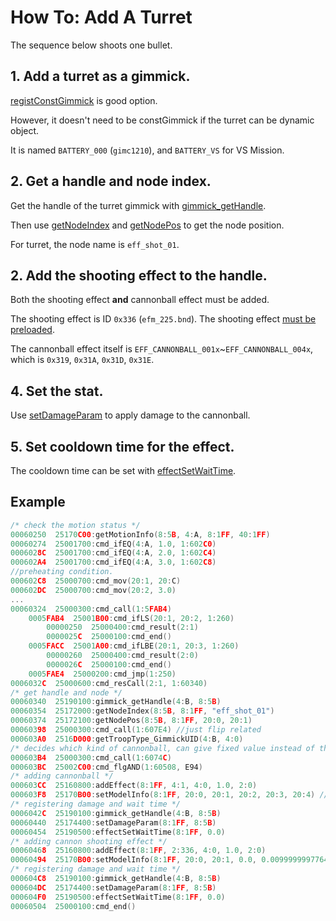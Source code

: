 # How To: Add A Turret

The sequence below shoots one bullet.

## 1. Add a turret as a gimmick.

[registConstGimmick](../registconstgimmick.md) is good option.

However, it doesn't need to be constGimmick if the turret can be dynamic object.

It is named `BATTERY_000` (`gimc1210`), and `BATTERY_VS` for VS Mission.

## 2. Get a handle and node index.

Get the handle of the turret gimmick with [gimmick_getHandle](../gimmick_gethandle.md).

Then use [getNodeIndex](../getnodeindex.md) and [getNodePos](../getnodepos.md) to get the node position.

For turret, the node name is `eff_shot_01`.

## 2. Add the shooting effect to the handle.

Both the shooting effect **and** cannonball effect must be added.

The shooting effect is ID `0x336` (`efm_225.bnd`). The shooting effect [must be preloaded](../readarcfile.md).

The cannonball effect itself is `EFF_CANNONBALL_001x`~`EFF_CANNONBALL_004x`, which is `0x319`, `0x31A`, `0x31D`, `0x31E`.

## 4. Set the stat.

Use [setDamageParam](../setdamageparam.md) to apply damage to the cannonball.

## 5. Set cooldown time for the effect.

The cooldown time can be set with [effectSetWaitTime](../effectsetwaittime.md).

## Example

```c
/* check the motion status */
00060250  25170C00:getMotionInfo(8:5B, 4:A, 8:1FF, 40:1FF)
00060274  25001700:cmd_ifEQ(4:A, 1.0, 1:602C0)
0006028C  25001700:cmd_ifEQ(4:A, 2.0, 1:602C4)
000602A4  25001700:cmd_ifEQ(4:A, 3.0, 1:602C8)
//preheating condition.
000602C8  25000700:cmd_mov(20:1, 20:C)
000602DC  25000700:cmd_mov(20:2, 3.0)
...
00060324  25000300:cmd_call(1:5FAB4)
    0005FAB4  25001B00:cmd_ifLS(20:1, 20:2, 1:260)
        00000250  25000400:cmd_result(2:1)
        0000025C  25000100:cmd_end()
    0005FACC  25001A00:cmd_ifLBE(20:1, 20:3, 1:260)
        00000260  25000400:cmd_result(2:0)
        0000026C  25000100:cmd_end()
    0005FAE4  25000200:cmd_jmp(1:250)
0006032C  25000600:cmd_resCall(2:1, 1:60340)
/* get handle and node */
00060340  25190100:gimmick_getHandle(4:B, 8:5B)
00060354  25172000:getNodeIndex(8:5B, 8:1FF, "eff_shot_01")
00060374  25172100:getNodePos(8:5B, 8:1FF, 20:0, 20:1)
00060398  25000300:cmd_call(1:607E4) //just flip related
000603A0  2516D000:getTroopType_GimmickUID(4:B, 4:0)
/* decides which kind of cannonball, can give fixed value instead of this */
000603B4  25000300:cmd_call(1:6074C)
000603BC  25002C00:cmd_flgAND(1:60508, E94)
/* adding cannonball */
000603CC  25160800:addEffect(8:1FF, 4:1, 4:0, 1.0, 2:0)
000603F8  25170B00:setModelInfo(8:1FF, 20:0, 20:1, 20:2, 20:3, 20:4) //position set
/* registering damage and wait time */
0006042C  25190100:gimmick_getHandle(4:B, 8:5B)
00060440  25174400:setDamageParam(8:1FF, 8:5B)
00060454  25190500:effectSetWaitTime(8:1FF, 0.0)
/* adding cannon shooting effect */
00060468  25160800:addEffect(8:1FF, 2:336, 4:0, 1.0, 2:0)
00060494  25170B00:setModelInfo(8:1FF, 20:0, 20:1, 0.0, 0.009999999776482582, 0.0) //position set
/* registering damage and wait time */
000604C8  25190100:gimmick_getHandle(4:B, 8:5B)
000604DC  25174400:setDamageParam(8:1FF, 8:5B)
000604F0  25190500:effectSetWaitTime(8:1FF, 0.0)
00060504  25000100:cmd_end()
```